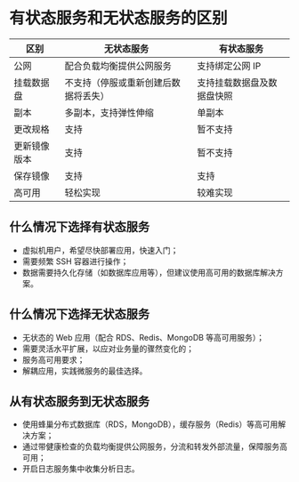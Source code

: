# 有状态服务和无状态服务的区别


|     区别     |              无状态服务              |         有状态服务         |
|--------------|--------------------------------------|----------------------------|
| 公网         | 配合负载均衡提供公网服务             | 支持绑定公网 IP            |
| 挂载数据盘   | 不支持（停服或重新创建后数据将丢失） | 支持挂载数据盘及数据盘快照 |
| 副本         | 多副本，支持弹性伸缩                 | 单副本                     |
| 更改规格     | 支持                                 | 暂不支持                   |
| 更新镜像版本 | 支持                                 | 暂不支持                   |
| 保存镜像     | 支持                                 | 支持                       |
| 高可用       | 轻松实现                             | 较难实现                   |


## 什么情况下选择有状态服务
* 虚拟机用户，希望尽快部署应用，快速入门；
* 需要频繁 SSH 容器进行操作；
* 数据需要持久化存储（如数据库应用等），但建议使用高可用的数据库解决方案。


## 什么情况下选择无状态服务
* 无状态的 Web 应用（配合 RDS、Redis、MongoDB 等高可用服务）；
* 需要灵活水平扩展，以应对业务量的骤然变化的；
* 服务高可用要求；
* 解耦应用，实践微服务的最佳选择。


## 从有状态服务到无状态服务
* 使用蜂巢分布式数据库（RDS，MongoDB），缓存服务（Redis）等高可用解决方案；
* 通过带健康检查的负载均衡提供公网服务，分流和转发外部流量，保障服务高可用；
* 开启日志服务集中收集分析日志。